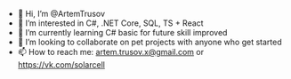 - 👋 Hi, I’m @ArtemTrusov
- 👀 I’m interested in C#, .NET Core, SQL, TS + React
- 🌱 I’m currently learning C# basic for future skill improved
- 💞️ I’m looking to collaborate on pet projects with anyone who get started
- 📫 How to reach me: artem.trusov.x@gmail.com or https://vk.com/solarcell
<!---
ArtemTrusov/ArtemTrusov is a ✨ special ✨ repository because its `README.md` (this file) appears on your GitHub profile.
You can click the Preview link to take a look at your changes.
--->
